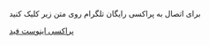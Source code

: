 

برای اتصال به پراکسی رایگان تلگرام روی متن زیر کلیک کنید

 
[پراکسی اینوست فید](https://t.me/investfeedco/2850)
